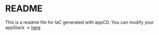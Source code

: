 # README
This is a readme file for IaC generated with appCD.
You can modify your appStack -> [here](http://cloud.appcd.io/appstacks/1dcf2ead-7e89-44a0-8c27-25b59bc42900)
